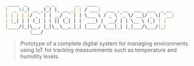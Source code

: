 ```markdown
 ____  _       _ _        _   ____
|  _ \(_) __ _(_) |_ __ _| | / ___|  ___ _ __  ___  ___  _ __
| | | | |/ _` | | __/ _` | | \___ \ / _ \ '_ \/ __|/ _ \| '__|
| |_| | | (_| | | || (_| | |  ___) |  __/ | | \__ \ (_) | |
|____/|_|\__, |_|\__\__,_|_| |____/ \___|_| |_|___/\___/|_|
         |___/
```

> Prototype of a complete digital system for managing environments using IoT for tracking
> measurements such as temperature and humidity levels.
